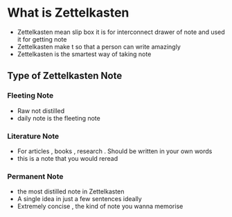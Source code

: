 # What is Zettelkasten
- Zettelkasten  mean slip box it is for interconnect drawer of note and used it for getting note 
- Zettelkasten make t so that a person can write amazingly 
- Zettelkasten is the smartest way of taking note 

## Type of Zettelkasten Note 
### Fleeting Note 
- Raw not distilled 
- daily note is the fleeting note 
### Literature Note
- For articles , books , research . Should be written in your own words 
- this is a note that you would reread 
### Permanent Note
- the most distilled note in Zettelkasten 
- A single idea in just a few sentences ideally 
- Extremely concise , the kind of note you wanna memorise 


